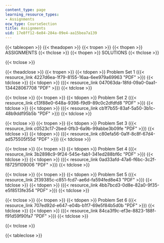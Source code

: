 ```yaml
---
content_type: page
learning_resource_types:
- Assignments
ocw_type: CourseSection
title: Assignments
uid: 17e8ff12-6e84-284a-09e4-aa15bea7a139
---
```


{{< tableopen >}}
{{< theadopen >}}
{{< tropen >}}
{{< thopen >}}
ASSIGNMENTS
{{< thclose >}}
{{< thopen >}}
SOLUTIONS
{{< thclose >}}

{{< trclose >}}

{{< theadclose >}}
{{< tropen >}}
{{< tdopen >}}
Problem Set 1 ({{< resource_link 4227d6ea-1f79-8155-16aa-6ee979a69963 "PDF" >}})
{{< tdclose >}}
{{< tdopen >}}
({{< resource_link 047063da-18fd-09a0-0aa1-134428067708 "PDF" >}})
{{< tdclose >}}

{{< trclose >}}
{{< tropen >}}
{{< tdopen >}}
Problem Set 2 ({{< resource_link c13f88e0-648a-9398-f9d9-89c0c2dfdfd8 "PDF" >}})
{{< tdclose >}}
{{< tdopen >}}
({{< resource_link cb1f7b55-83af-5a50-3b1c-48b9ddf95b5b "PDF" >}})
{{< tdclose >}}

{{< trclose >}}
{{< tropen >}}
{{< tdopen >}}
Problem Set 3 ({{< resource_link c0523c17-2bed-0fb3-6a9b-99abbe3b09fe "PDF" >}})
{{< tdclose >}}
{{< tdopen >}}
({{< resource_link c80efa56-0a1f-8c8f-67d4-ad575505f55d "PDF" >}})
{{< tdclose >}}

{{< trclose >}}
{{< tropen >}}
{{< tdopen >}}
Problem Set 4 ({{< resource_link 3b2898c9-9f24-545e-fab1-341ed288bf6c "PDF" >}})
{{< tdclose >}}
{{< tdopen >}}
({{< resource_link 0ad33afd-47a6-f6bc-3c2f-f8725f109006 "PDF" >}})
{{< tdclose >}}

{{< trclose >}}
{{< tropen >}}
{{< tdopen >}}
Problem Set 5 ({{< resource_link 2f39385c-c851-fcd7-ae6d-fa594fed8e43 "PDF" >}})
{{< tdclose >}}
{{< tdopen >}}
({{< resource_link 4bb7bcd3-0d8e-82a0-9f35-e5f8513fe354 "PDF" >}})
{{< tdclose >}}

{{< trclose >}}
{{< tropen >}}
{{< tdopen >}}
Problem Set 6 ({{< resource_link 707ed92d-e647-e04b-b1f7-69e5f84b5d0b "PDF" >}})
{{< tdclose >}}
{{< tdopen >}}
({{< resource_link 84ca3f9c-ef3e-8823-188f-f91d59f90fa7 "PDF" >}})
{{< tdclose >}}

{{< trclose >}}

{{< tableclose >}}